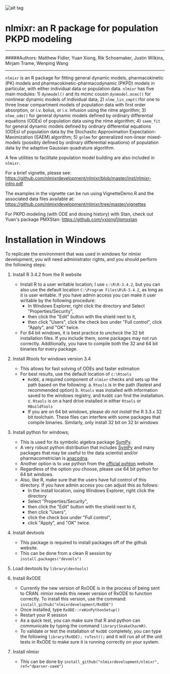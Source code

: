 ![alt tag](https://github.com/nlmixrdevelopment/nlmixr/blob/master/logo.png)

# nlmixr: an R package for population PKPD modeling
***  

#####Authors: Matthew Fidler, Yuan Xiong, Rik Schoemaker, Justin Wilkins, Mirjam Trame, Wenping Wang

***
`nlmixr` is an R package for fitting general dynamic models, pharmacokinetic (PK) models and pharmacokinetic-pharmacodynamic (PKPD) models in particular, with either individual data or population data. `nlmixr` has five main modules:  1) `dynmodel()` and its mcmc cousin `dynmodel.mcmc()` for nonlinear dynamic models of individual data; 2) `nlme_lin_cmpt()`for one to three linear compartment models of population data with first order absorption, or i.v. bolus, or i.v. infusion using the nlme algorithm; 3) `nlme_ode()` for general dynamic models defined by ordinary differential equations (ODEs) of population data using the nlme algorithm; 4) `saem_fit` for general dynamic models defined by ordinary differential equations (ODEs) of population data by the Stochastic Approximation Expectation-Maximization (SAEM) algorithm;  5) `gnlmm` for generalized non-linear mixed-models (possibly defined by ordinary differential equations) of population data by the adaptive Gaussian quadrature algorithm.

A few utilities to facilitate population model building are also included in `nlmixr`.

For a brief vignette, please see:
https://github.com/nlmixrdevelopment/nlmixr/blob/master/inst/nlmixr-intro.pdf

The examples in the vignette can be run using VignetteDemo.R and the associated data files available at:
https://github.com/nlmixrdevelopment/nlmixr/tree/master/vignettes

For PKPD modeling (with ODE and dosing history) with Stan, check out Yuan's package PMXStan: https://github.com/yxiong1/pmxstan

# Installation in Windows
To replicate the environment that was used in windows for nlmixr development, you will need administrator rights, and you should perform the following steps:

1. Install R 3.4.2 from the R website
   - Install R to a user writable location; I use `c:\R\R-3.4.2`, but
     you can also use the default location `C:\Program
     Files\R\R-3.4.2`, as long as it is user writable.  If you have
     admin access you can make it user writable by the following procedure:
	 - In Windows Explorer, right click the directory and Select
       "Properties/Security", 
	 - then click the "Edit" button with the shield next to it, 
	 - then click "Users", click the check box under "Full control", click "Apply", and "OK"
	   twice.
   - For 64 bit windows, it is best practice to *uncheck* the 32 bit
     installation files.  If you include them, some packages may not
     run correctly.  Additionally, you have to compile both the 32 and
     64 bit binaries for every package.

2. Install Rtools for windows version 3.4
   - This allows for fast solving of ODEs and faster estimation
   - For best results, use the default location of `c:\Rtools`
     - `RxODE`, a required component of `nlmixr` checks and sets up the path based on the following:
	    a. `Rtools` is in the path (fastest and recommended option)
		b. `Rtools` was installed with information saved to the windows registry, and `RxODE` can 
		   find the installation.
		c. `Rtools` is on a hard drive installed in either `Rtools` or `RBuildTools`
     - If you are on 64 bit windows, please *do not install* the R
       3.3.x 32 bit toolchain.  These files can interfere with some
       packages that compile binaries.  Similarly, only install 32 bit
       on 32 bi windows
3. Install python for windows;
   - This is used for its symbolic algebra package [SymPy](http://sympy.org/).
   - A very robust python distribution that includes [SymPy](http://sympy.org/) and
     many packages that may be useful to the data scientist and/or
     pharmacometrician
     is [anacodna](https://www.anaconda.com/download/).
   - Another option is to use python from
     the [official pyhton](http:://python.org) website.
   - Regardless of the option you choose, please use 64 bit python for 64 bit windows.
   - Also, like R, make sure that the users have full control of this
     directory.  If you have admin access you can adjust this as
     follows:
      - In the install location, using  Windows Explorer, right click the directory
      - Select "Properties/Security", 
      - then click the "Edit" button with the shield next to it, 
      - then click "Users", 
      - click the check box under "Full control", 
	  - click "Apply", and "OK" twice.
3. Install devtools
   - This package is required to install packages off of the github website.
   - This can be done from a clean R session by `install.packages("devools")`
4. Load devtools by `library(devtools)`
6. Install RxODE
   - Currently the new version of RxODE is in the process of being
     sent to CRAN.  nlmixr needs this newer version of RxODE to
     function correctly. To install this version, use the command:
     `install_github("nlmixrdevelopment/RxODE")`
   - Once installed, type `RxODE::rxWinPythonSetup()`
   - Restart your R session
   - As a quick test, you can make sure that R and python can
     communicate by typing the command `library(SnakeCharmR)`.
   - To validate or test the installation of `RxODE` completely, you
     can type the following `library(RxODE); rxTest();` and it will
     run all of the unit tests in RxODE to make sure it is running
     correctly on your system.
7. Install nlmixr
   - This can be done by `install_github("nlmixrdevelopment/nlmixr", ref="dparser-saem")`
